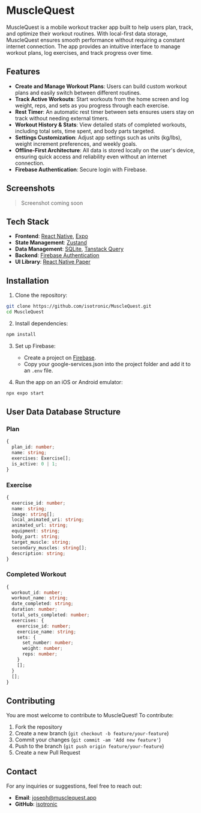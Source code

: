 # MuscleQuest

MuscleQuest is a mobile workout tracker app built to help users plan, track, and optimize their workout routines. With local-first data storage, MuscleQuest ensures smooth performance without requiring a constant internet connection. The app provides an intuitive interface to manage workout plans, log exercises, and track progress over time.

## Features

- **Create and Manage Workout Plans**: Users can build custom workout plans and easily switch between different routines.
- **Track Active Workouts**: Start workouts from the home screen and log weight, reps, and sets as you progress through each exercise.
- **Rest Timer**: An automatic rest timer between sets ensures users stay on track without needing external timers.
- **Workout History & Stats**: View detailed stats of completed workouts, including total sets, time spent, and body parts targeted.
- **Settings Customization**: Adjust app settings such as units (kg/lbs), weight increment preferences, and weekly goals.
- **Offline-First Architecture**: All data is stored locally on the user's device, ensuring quick access and reliability even without an internet connection.
- **Firebase Authentication**: Secure login with Firebase.

## Screenshots

> Screenshot coming soon

## Tech Stack

- **Frontend**: [React Native](https://reactnative.dev/), [Expo](https://expo.dev/)
- **State Management**: [Zustand](https://zustand.docs.pmnd.rs/getting-started/introduction)
- **Data Management**: [SQLite](https://docs.expo.dev/versions/latest/sdk/sqlite/), [Tanstack Query](https://tanstack.com/query/latest)
- **Backend**: [Firebase Authentication](https://firebase.google.com/products/auth)
- **UI Library**: [React Native Paper](https://reactnativepaper.com/)

## Installation

1. Clone the repository:

```bash
git clone https://github.com/isotronic/MuscleQuest.git
cd MuscleQuest
```

2. Install dependencies:

```bash
npm install
```

3. Set up Firebase:

   - Create a project on [Firebase](https://console.firebase.google.com/).
   - Copy your google-services.json into the project folder and add it to an `.env` file.

4. Run the app on an iOS or Android emulator:

```bash
npx expo start
```

## User Data Database Structure

### Plan

```ts
{
  plan_id: number;
  name: string;
  exercises: Exercise[];
  is_active: 0 | 1;
}
```

### Exercise

```ts
{
  exercise_id: number;
  name: string;
  image: string[];
  local_animated_uri: string;
  animated_url: string;
  equipment: string;
  body_part: string;
  target_muscle: string;
  secondary_muscles: string[];
  description: string;
}
```

### Completed Workout

```ts
{
  workout_id: number;
  workout_name: string;
  date_completed: string;
  duration: number;
  total_sets_completed: number;
  exercises: {
    exercise_id: number;
    exercise_name: string;
    sets: {
      set_number: number;
      weight: number;
      reps: number;
    }
    [];
  }
  [];
}
```

## Contributing

You are most welcome to contribute to MuscleQuest! To contribute:

1. Fork the repository
2. Create a new branch (`git checkout -b feature/your-feature`)
3. Commit your changes (`git commit -am 'Add new feature'`)
4. Push to the branch (`git push origin feature/your-feature`)
5. Create a new Pull Request

## Contact

For any inquiries or suggestions, feel free to reach out:

- **Email**: <joseph@musclequest.app>
- **GitHub**: [isotronic](https://github.com/isotronic)
